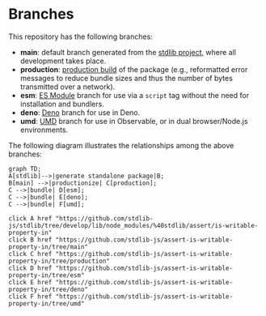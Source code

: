 <!--

@license Apache-2.0

Copyright (c) 2022 The Stdlib Authors.

Licensed under the Apache License, Version 2.0 (the "License");
you may not use this file except in compliance with the License.
You may obtain a copy of the License at

    http://www.apache.org/licenses/LICENSE-2.0

Unless required by applicable law or agreed to in writing, software
distributed under the License is distributed on an "AS IS" BASIS,
WITHOUT WARRANTIES OR CONDITIONS OF ANY KIND, either express or implied.
See the License for the specific language governing permissions and
limitations under the License.

-->

# Branches

This repository has the following branches:

-   **main**: default branch generated from the [stdlib project][stdlib-url], where all development takes place.
-   **production**: [production build][production-url] of the package (e.g., reformatted error messages to reduce bundle sizes and thus the number of bytes transmitted over a network).
-   **esm**: [ES Module][esm-url] branch for use via a `script` tag without the need for installation and bundlers.
-   **deno**: [Deno][deno-url] branch for use in Deno.
-   **umd**: [UMD][umd-url] branch for use in Observable, or in dual browser/Node.js environments.

The following diagram illustrates the relationships among the above branches:

```mermaid
graph TD;
A[stdlib]-->|generate standalone package|B;
B[main] -->|productionize| C[production];
C -->|bundle| D[esm];
C -->|bundle| E[deno];
C -->|bundle| F[umd];

click A href "https://github.com/stdlib-js/stdlib/tree/develop/lib/node_modules/%40stdlib/assert/is-writable-property-in"
click B href "https://github.com/stdlib-js/assert-is-writable-property-in/tree/main"
click C href "https://github.com/stdlib-js/assert-is-writable-property-in/tree/production"
click D href "https://github.com/stdlib-js/assert-is-writable-property-in/tree/esm"
click E href "https://github.com/stdlib-js/assert-is-writable-property-in/tree/deno"
click F href "https://github.com/stdlib-js/assert-is-writable-property-in/tree/umd"
```

[stdlib-url]: https://github.com/stdlib-js/stdlib/tree/develop/lib/node_modules/%40stdlib/assert/is-writable-property-in
[production-url]: https://github.com/stdlib-js/assert-is-writable-property-in/tree/production
[deno-url]: https://github.com/stdlib-js/assert-is-writable-property-in/tree/deno
[umd-url]: https://github.com/stdlib-js/assert-is-writable-property-in/tree/umd
[esm-url]: https://github.com/stdlib-js/assert-is-writable-property-in/tree/esm
